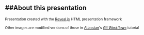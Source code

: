 ##About this presentation
-------------------------
<small>Presentation created with the [Reveal.js][reveal] HTML presentation framework</small>

<small>Other images are modified versions of those in [Atlassian][atlassian]'s *[Git Workflows][git-workflows]* tutorial</small>

[reveal]: http://lab.hakim.se/reveal-js/#/
[atlassian]: https://www.atlassian.com
[git-workflows]: https://www.atlassian.com/git/workflows
